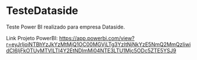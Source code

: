 # TesteDataside
Teste Power BI realizado para empresa Dataside.

Link Projeto PowerBI: https://app.powerbi.com/view?r=eyJrIjoiNTBhYzJkYzMtMjQ1OC00MGVjLTg3YzItNjNkYzE5NmQ2MmQzIiwidCI6IjFkOTUyMTVlLTI4Y2EtNDlmMi04NTE3LTU1Mjc5ODc5ZTE5YSJ9